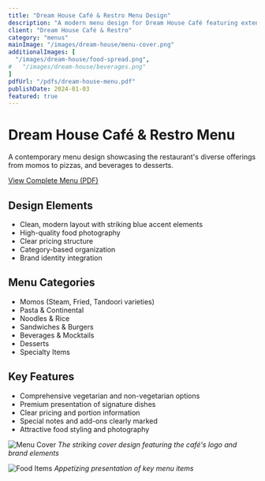 ```yaml
---
title: "Dream House Café & Restro Menu Design"
description: "A modern menu design for Dream House Café featuring extensive food and beverage offerings"
client: "Dream House Café & Restro"
category: "menus"
mainImage: "/images/dream-house/menu-cover.png"
additionalImages: [
  "/images/dream-house/food-spread.png",
#   "/images/dream-house/beverages.png"
]
pdfUrl: "/pdfs/dream-house-menu.pdf"
publishDate: 2024-01-03
featured: true
---
```


# Dream House Café & Restro Menu

A contemporary menu design showcasing the restaurant's diverse offerings from momos to pizzas, and beverages to desserts.

[View Complete Menu (PDF)](/pdfs/dream-house.pdf)

## Design Elements

- Clean, modern layout with striking blue accent elements
- High-quality food photography
- Clear pricing structure
- Category-based organization
- Brand identity integration

## Menu Categories

- Momos (Steam, Fried, Tandoori varieties)
- Pasta & Continental
- Noodles & Rice
- Sandwiches & Burgers
- Beverages & Mocktails
- Desserts
- Specialty Items

## Key Features

- Comprehensive vegetarian and non-vegetarian options
- Premium presentation of signature dishes
- Clear pricing and portion information
- Special notes and add-ons clearly marked
- Attractive food styling and photography

![Menu Cover](/images/dream-house/menu-cover.png)
*The striking cover design featuring the café's logo and brand elements*

![Food Items](/images/dream-house/menu-items.png)
*Appetizing presentation of key menu items*

<!-- ![Beverage Section](/images/dream-house/beverages.png)
*Diverse selection of beverages and mocktails* -->
